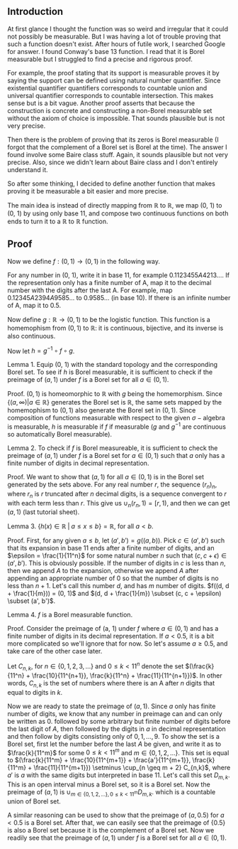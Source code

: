 ## Introduction

At first glance I thought the function was so weird and irregular that it could not possibly be measurable. But I was having a lot of trouble proving that such a function doesn't exist. After hours of futile work, I searched Google for answer. I found Conway's base 13 function. I read that it is Borel measurable but I struggled to find a precise and rigorous proof. 

For example, the proof stating that its support is measurable proves it by saying the support can be defined using natural number quantifier. Since existential quantifier quantifiers corresponds to countable union and universal quantifier corresponds to countable intersection. This makes sense but is a bit vague. Another proof asserts that because the construction is concrete and constructing a non-Borel measurable set without the axiom of choice is impossible. That sounds plausible but is not very precise.

Then there is the problem of proving that its zeros is Borel measurable (I forgot that the complement of a Borel set is Borel at the time). The answer I found involve some Baire class stuff. Again, it sounds plausible but not very precise. Also, since we didn't learn about Baire class and I don't entirely understand it.

So after some thinking, I decided to define another function that makes proving it be measurable a bit easier and more precise.

The main idea is instead of directly mapping from $\mathbb{R}$ to $\mathbb{R}$, we map (0, 1) to (0, 1) by using only base 11, and compose two continuous functions on both ends to turn it to a $\mathbb{R}$ to $\mathbb{R}$ function.

## Proof

Now we define $f: (0, 1) \rightarrow (0, 1)$ in the following way. 

For any number in (0, 1), write it in base 11, for example $0.1123455A4213...$. If the representation only has a finite number of A, map it to the decimal number with the digits after the last A. For example, map $0.12345A2394A9585...$ to $0.9585...$ (in base 10). If there is an infinite number of A, map it to $0.5$.

Now define $g: \mathbb{R} \rightarrow (0, 1)$ to be the logistic function. This function is a homemophism from $(0, 1)$ to $\mathbb{R}$: it is continuous, bijective, and its inverse is also continuous. 

Now let $h = g^{-1} \circ f \circ g$.

Lemma 1. Equip (0, 1) with the standard topology and the corresponding Borel set. To see if $h$ is Borel measurable, it is sufficient to check if the preimage of $(a, 1)$ under $f$ is a Borel set for all $a \in (0, 1)$. 

Proof. $(0, 1)$ is homeomorphic to $\mathbb{R}$ with $g$ being the homemorphism. Since $\{(a, \infty) | a \in \mathbb{R}\}$ generates the Borel set is $\mathbb{R}$, the same sets mapped by the homemophism to $(0, 1)$ also generate the Borel set in $(0, 1)$. Since composition of functions measurable with respect to the given $\sigma-\text{algebra}$ is measurable, $h$ is measurable if $f$ if measurable ($g$ and $g^{-1}$ are continuous so automatically Borel measurable).

Lemma 2. To check if $f$ is Borel measureable, it is sufficient to check the preimage of $(a, 1)$ under $f$ is a Borel set for $a \in (0, 1)$ such that $a$ only has a finite number of digits in decimal representation.

Proof. We want to show that $(a, 1)$ for all $a \in (0, 1)$ is in the Borel set generated by the sets above. For any real number $r$, the sequence $(r_n)_n$, where $r_n$ is $r$ truncated after $n$ decimal digits, is a sequence convergent to $r$ with each term less than $r$. This give us $\cup_{n} (r_n, 1) = [r, 1)$, and then we can get $(a, 1)$ (last tutorial sheet). 

Lemma 3. $\{h(x) \in \mathbb{R}\; |\;  a \leq x \leq b\} = \mathbb{R}$, for all $a < b$. 

Proof. First, for any given $a \le b$, let $(a', b') = g((a, b))$. Pick $c \in (a', b')$ such that its expansion in base 11 ends after a finite number of digits, and an $\epsilon = \frac{1}{11^n}$ for some natural number $n$ such that $(c, c + \epsilon) \in (a', b')$. This is obviously possible. If the number of digits in $c$ is less than $n$, then we append $A$ to the expansion, otherwise we append $A$ after appending an appropriate number of $0$ so that the number of digits is no less than $n+1$. Let's call this number $d$, and has $m$ number of digits. $f((d, d + \frac{1}{m})) = (0, 1)$ and $(d, d + \frac{1}{m}) \subset (c, c + \epsilon) \subset (a', b')$.

Lemma 4. $f$ is a Borel measurable function.

Proof. Consider the preimage of (a, 1) under $f$ where $a \in (0, 1)$ and has a finite number of digits in its decimal representation. If $a < 0.5$, it is a bit more complicated so we'll ignore that for now. So let's assume $a \geq 0.5$, and take care of the other case later.

Let $C_{n,k}$, for $n \in \{0, 1, 2, 3, ...\}$ and $0 \leq k < 11^{n}$ denote the set $(\frac{k}{11^n} + \frac{10}{11^{n+1}}, \frac{k}{11^n} + \frac{11}{11^{n+1}})$. In other words, $C_{n,k}$ is the set of numbers where there is an A after $n$ digits that equal to digits in $k$.

Now we are ready to state the preimage of $(a, 1)$. Since $a$ only has finite number of digits, we know that any number in preimage can and can only be written as 0. followed by some arbitrary but finite number of digits before the last digit of $A$, then followed by the digits in $a$ in decimal representation and then follow by digits consisting only of ${0, 1, ..., 9}$. To show the set is a Borel set, first let the number before the last $A$ be given, and write it as to $\frac{k}{11^m}$ for some $0 \leq k < 11^m$ and $m \in \{0, 1, 2, ...\}$. This set is equal to $(\frac{k}{11^m} + \frac{10}{11^{m+1}} + \frac{a'}{11^{m+1}}, \frac{k}{11^m} + \frac{11}{11^{m+1}}) \setminus \cup_{n \geq m + 2} C_{n,k}$, where $a'$ is $a$ with the same digits but interpreted in base 11. Let's call this set $D_{m,k}$. This is an open interval minus a Borel set, so it is a Borel set. Now the preimage of $(a, 1)$ is $\cup_{m \in \{0, 1, 2, ...\}, 0 \leq k < 11^m} D_{m, k}$. which is a countable union of Borel set. 

A similar reasoning can be used to show that the preimage of $(a, 0.5)$ for $a < 0.5$ is a Borel set. After that, we can easily see that the preimage of {0.5} is also a Borel set because it is the complement of a Borel set. Now we readily see that the preimage of $(a, 1)$ under $f$ is a Borel set for all $a \in (0, 1)$.
